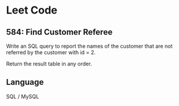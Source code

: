 # Leet Code

## 584: Find Customer Referee

Write an SQL query to report the names of the customer that are not referred by the customer with id = 2.

Return the result table in any order.

## Language
SQL / MySQL
